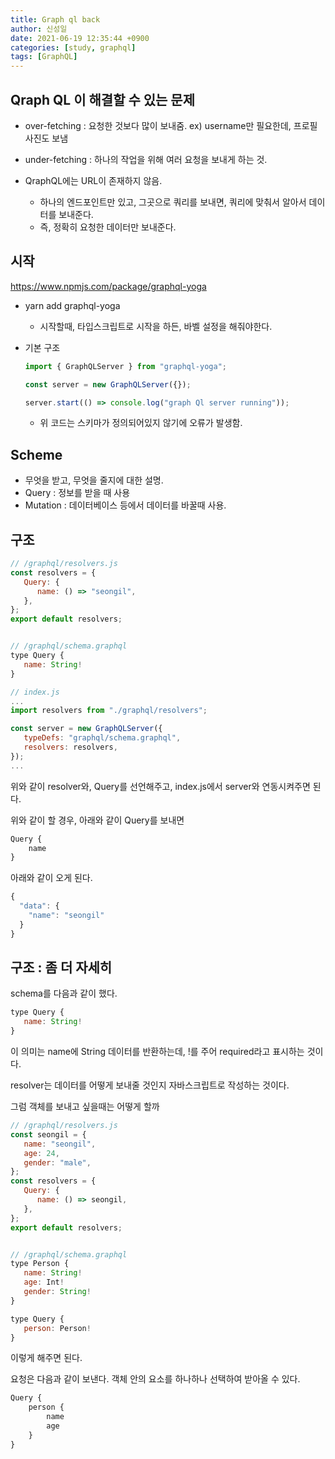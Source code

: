 ```yaml
---
title: Graph ql back
author: 신성일
date: 2021-06-19 12:35:44 +0900
categories: [study, graphql]
tags: [GraphQL]
---
```


## Qraph QL 이 해결할 수 있는 문제

- over-fetching : 요청한 것보다 많이 보내줌. ex) username만 필요한데, 프로필 사진도 보냄
- under-fetching : 하나의 작업을 위해 여러 요청을 보내게 하는 것.

- QraphQL에는 URL이 존재하지 않음.
  - 하나의 엔드포인트만 있고, 그곳으로 쿼리를 보내면, 쿼리에 맞춰서 알아서 데이터를 보내준다.
  - 즉, 정확히 요청한 데이터만 보내준다.

## 시작

https://www.npmjs.com/package/graphql-yoga

- yarn add graphql-yoga

  - 시작할때, 타입스크립트로 시작을 하든, 바벨 설정을 해줘야한다.

- 기본 구조

  ```js
  import { GraphQLServer } from "graphql-yoga";
  
  const server = new GraphQLServer({});
  
  server.start(() => console.log("graph Ql server running"));
  ```

  - 위 코드는 스키마가 정의되어있지 않기에 오류가 발생함.

## Scheme

- 무엇을 받고, 무엇을 줄지에 대한 설명.
- Query : 정보를 받을 때 사용
- Mutation : 데이터베이스 등에서 데이터를 바꿀때 사용.

## 구조

```js
// /graphql/resolvers.js
const resolvers = {
   Query: {
      name: () => "seongil",
   },
};
export default resolvers;


// /graphql/schema.graphql
type Query {
   name: String!
}

// index.js
...
import resolvers from "./graphql/resolvers";

const server = new GraphQLServer({
   typeDefs: "graphql/schema.graphql",
   resolvers: resolvers,
});
...
```

위와 같이 resolver와, Query를 선언해주고, index.js에서 server와 연동시켜주면 된다.

위와 같이 할 경우, 아래와 같이 Query를 보내면

```js
Query {
    name
}
```

아래와 같이 오게 된다.

```js
{
  "data": {
    "name": "seongil"
  }
}
```

## 구조 : 좀 더 자세히

schema를 다음과 같이 했다.

```js
type Query {
   name: String!
}
```

이 의미는 name에 String 데이터를 반환하는데, !를 주어 required라고 표시하는 것이다.

resolver는 데이터를 어떻게 보내줄 것인지 자바스크립트로 작성하는 것이다.

그럼 객체를 보내고 싶을때는 어떻게 할까

```js
// /graphql/resolvers.js
const seongil = {
   name: "seongil",
   age: 24,
   gender: "male",
};
const resolvers = {
   Query: {
      name: () => seongil,
   },
};
export default resolvers;


// /graphql/schema.graphql
type Person {
   name: String!
   age: Int!
   gender: String!
}

type Query {
   person: Person!
}
```

이렇게 해주면 된다.

요청은 다음과 같이 보낸다. 객체 안의 요소를 하나하나 선택하여 받아올 수 있다.

```js
Query {
    person {
        name
        age
    }
}
```
